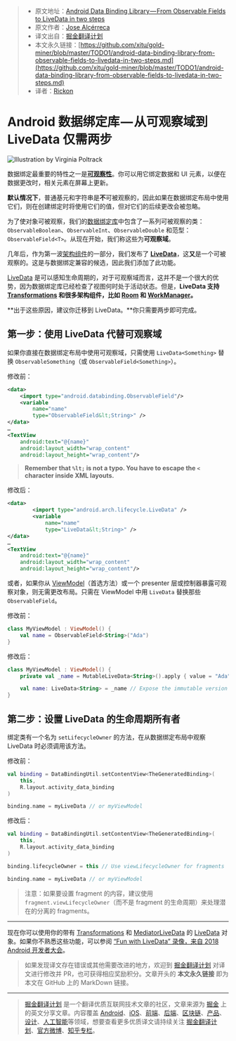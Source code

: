 > * 原文地址：[Android Data Binding Library — From Observable Fields to LiveData in two steps](https://medium.com/androiddevelopers/android-data-binding-library-from-observable-fields-to-livedata-in-two-steps-690a384218f2)
> * 原文作者：[Jose Alcérreca](https://medium.com/@JoseAlcerreca)
> * 译文出自：[掘金翻译计划](https://github.com/xitu/gold-miner)
> * 本文永久链接：[https://github.com/xitu/gold-miner/blob/master/TODO1/android-data-binding-library-from-observable-fields-to-livedata-in-two-steps.md](https://github.com/xitu/gold-miner/blob/master/TODO1/android-data-binding-library-from-observable-fields-to-livedata-in-two-steps.md)
> * 译者：[Rickon](https://github.com/gs666)

# Android 数据绑定库 — 从可观察域到 LiveData 仅需两步

![Illustration by [Virginia Poltrack](https://twitter.com/vpoltrack)](https://cdn-images-1.medium.com/max/8418/1*QhbnhjTMT9gTIP36Lo7-mQ.png)

数据绑定最重要的特性之一是[**可观察性**](https://developer.android.com/topic/libraries/data-binding/observability)。你可以用它绑定数据和 UI 元素，以便在数据更改时，相关元素在屏幕上更新。

**默认情况下**，普通基元和字符串是**不**可被观察的，因此如果在数据绑定布局中使用它们，则在创建绑定时将使用它们的值，但对它们的后续更改会被忽略。

为了使对象可被观察，我们的[数据绑定库](https://developer.android.com/topic/libraries/data-binding/)中包含了一系列可被观察的类：`ObservableBoolean`、`ObservableInt`、`ObservableDouble` 和范型：`ObservableField<T>`。从现在开始，我们称这些为**可观察域**。

几年后，作为第一波[架构组件](https://developer.android.com/topic/libraries/architecture)的一部分，我们发布了 [**LiveData**](https://developer.android.com/topic/libraries/architecture/livedata)，这**又**是一个可被观察的。这是与数据绑定兼容的候选，因此我们添加了此功能。

[LiveData](https://developer.android.com/topic/libraries/architecture/livedata) 是可以感知生命周期的，对于可观察域而言，这并不是一个很大的优势，因为数据绑定库已经检查了视图何时处于活动状态。但是，**LiveData 支持 [Transformations](https://developer.android.com/reference/android/arch/lifecycle/Transformations) 和很多架构组件，比如 [Room](https://developer.android.com/topic/libraries/architecture/room) 和 [WorkManager](https://developer.android.com/reference/androidx/work/WorkManager)。**

**出于这些原因，建议你迁移到 LiveData。**你只需要两步即可完成。

## 第一步：使用 LiveData 代替可观察域

如果你直接在数据绑定布局中使用可观察域，只需使用 `LiveData<Something>` 替换 `ObservableSomething`（或 `ObservableField<Something>`）。

修改前：

```XML
<data>
    <import type="android.databinding.ObservableField"/>
    <variable 
        name="name" 
        type="ObservableField&lt;String>" />
</data>
…
<TextView
    android:text="@{name}"
    android:layout_width="wrap_content"
    android:layout_height="wrap_content"/>

```

> **Remember that `%lt;` is not a typo. You have to escape the `<` character inside XML layouts.**

修改后：

```XML
<data>
        <import type="android.arch.lifecycle.LiveData" />
        <variable
            name="name"
            type="LiveData&lt;String>" />
</data>
…
<TextView
    android:text="@{name}"
    android:layout_width="wrap_content"
    android:layout_height="wrap_content"/>

```

或者，如果你从 [ViewModel](https://developer.android.com/topic/libraries/architecture/viewmodel)（首选方法）或一个 presenter 层或控制器暴露可观察对象，则无需更改布局。只需在 ViewModel 中用 `LiveData` 替换那些 `ObservableField`。

修改前：

```Kotlin
class MyViewModel : ViewModel() {
    val name = ObservableField<String>("Ada")
}

```

修改后：

```Kotlin
class MyViewModel : ViewModel() {
    private val _name = MutableLiveData<String>().apply { value = "Ada" }

    val name: LiveData<String> = _name // Expose the immutable version of the LiveData
}

```

## 第二步：设置 LiveData 的生命周期所有者

绑定类有一个名为 `setLifecycleOwner` 的方法，在从数据绑定布局中观察 LiveData 时必须调用该方法。

修改前：

```Kotlin
val binding = DataBindingUtil.setContentView<TheGeneratedBinding>(
    this,
    R.layout.activity_data_binding
)

binding.name = myLiveData // or myViewModel
```

修改后：

```Kotlin
val binding = DataBindingUtil.setContentView<TheGeneratedBinding>(
    this,
    R.layout.activity_data_binding
)

binding.lifecycleOwner = this // Use viewLifecycleOwner for fragments

binding.name = myLiveData // or myViewModel

```

> 注意：如果要设置 fragment 的内容，建议使用 `fragment.viewLifecycleOwner`（而不是 fragment 的生命周期）来处理潜在的分离的 fragments。

---

现在你可以使用你的带有 [Transformations](https://developer.android.com/reference/android/arch/lifecycle/Transformations) 和 [MediatorLiveData](https://developer.android.com/reference/android/arch/lifecycle/MediatorLiveData) 的 [LiveData](https://developer.android.com/topic/libraries/architecture/livedata) 对象。如果你不熟悉这些功能，可以参阅 [“Fun with LiveData” 录像，来自 2018 Android 开发者大会](https://www.youtube.com/watch?v=2rO4r-JOQtA)。

> 如果发现译文存在错误或其他需要改进的地方，欢迎到 [掘金翻译计划](https://github.com/xitu/gold-miner) 对译文进行修改并 PR，也可获得相应奖励积分。文章开头的 **本文永久链接** 即为本文在 GitHub 上的 MarkDown 链接。

---

> [掘金翻译计划](https://github.com/xitu/gold-miner) 是一个翻译优质互联网技术文章的社区，文章来源为 [掘金](https://juejin.im) 上的英文分享文章。内容覆盖 [Android](https://github.com/xitu/gold-miner#android)、[iOS](https://github.com/xitu/gold-miner#ios)、[前端](https://github.com/xitu/gold-miner#前端)、[后端](https://github.com/xitu/gold-miner#后端)、[区块链](https://github.com/xitu/gold-miner#区块链)、[产品](https://github.com/xitu/gold-miner#产品)、[设计](https://github.com/xitu/gold-miner#设计)、[人工智能](https://github.com/xitu/gold-miner#人工智能)等领域，想要查看更多优质译文请持续关注 [掘金翻译计划](https://github.com/xitu/gold-miner)、[官方微博](http://weibo.com/juejinfanyi)、[知乎专栏](https://zhuanlan.zhihu.com/juejinfanyi)。
